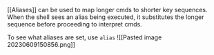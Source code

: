 [[Aliases]] can be used to map longer cmds to shorter key sequences. When the shell sees an alias being executed, it substitutes the longer sequence before proceeding to interpret cmds. 

To see what aliases are set, use `alias`
![[Pasted image 20230609150856.png]]
